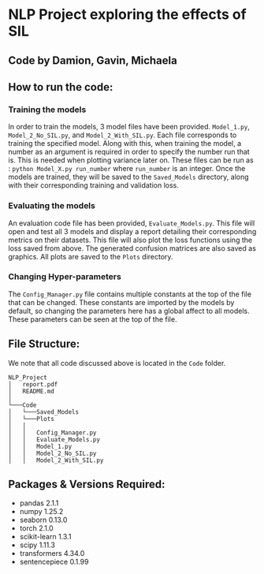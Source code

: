 # NLP Project exploring the effects of SIL 
## Code by Damion, Gavin, Michaela 

## How to run the code:
### Training the models
In order to train the models, 3 model files have been provided. `Model_1.py`, `Model_2_No_SIL.py`, and `Model_2_With_SIL.py`. Each file corresponds to training the specified model. Along with this, when training the model, a number as an argument is required in order to specify the number run that is. This is needed when plotting variance later on. These files can be run as : `python Model_X.py run_number` where `run_number` is an integer. 
Once the models are trained, they will be saved to the `Saved_Models` directory, along with their corresponding training and validation loss. 

### Evaluating the models
An evaluation code file has been provided, `Evaluate_Models.py`. This file will open and test all 3 models and display a report detailing their corresponding metrics on their datasets. This file will also plot the loss functions using the loss saved from above. The generated confusion matrices are also saved as graphics. All plots are saved to the `Plots` directory. 

### Changing Hyper-parameters
The `Config_Manager.py` file contains multiple constants at the top of the file that can be changed. These constants are imported by the models by default, so changing the parameters here has a global affect to all models. These parameters can be seen at the top of the file. 

## File Structure: 
We note that all code discussed above is located in the `Code` folder. 
```
NLP_Project
│   report.pdf
│   README.md
│
└───Code
│   └───Saved_Models
│   └───Plots
│   │
│   │   Config_Manager.py
│   │   Evaluate_Models.py
│   │   Model_1.py
│   │   Model_2_No_SIL.py
│   │   Model_2_With_SIL.py
```

## Packages & Versions Required:  
 - pandas 2.1.1
 - numpy 1.25.2
 - seaborn 0.13.0
 - torch 2.1.0
 - scikit-learn 1.3.1
 - scipy 1.11.3
 - transformers 4.34.0
 - sentencepiece 0.1.99